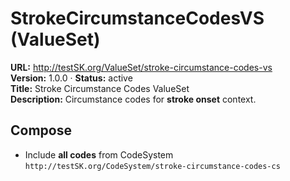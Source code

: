 

# StrokeCircumstanceCodesVS (ValueSet)

**URL:** http://testSK.org/ValueSet/stroke-circumstance-codes-vs  
**Version:** 1.0.0 · **Status:** active  
**Title:** Stroke Circumstance Codes ValueSet  
**Description:** Circumstance codes for **stroke onset** context.

## Compose
- Include **all codes** from CodeSystem `http://testSK.org/CodeSystem/stroke-circumstance-codes-cs`
